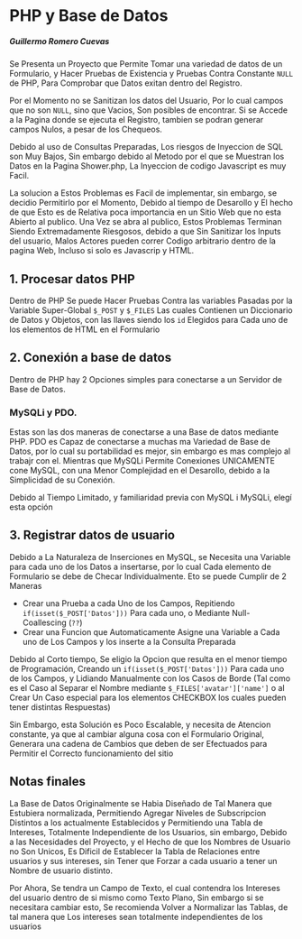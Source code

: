 # PHP y Base de Datos
##### Guillermo Romero Cuevas

Se Presenta un Proyecto que Permite Tomar una variedad de datos de un Formulario, y Hacer Pruebas de Existencia y Pruebas Contra Constante `NULL` de PHP, Para Comprobar que Datos exitan dentro del Registro.

Por el Momento no se Sanitizan los datos del Usuario, Por lo cual campos que no son `NULL`, sino que Vacios, Son posibles de encontrar. Si se Accede a la Pagina donde se ejecuta el Registro, tambien se podran generar campos Nulos, a pesar de los Chequeos.

Debido al uso de Consultas Preparadas, Los riesgos de Inyeccion de SQL son Muy Bajos, Sin embargo debido al Metodo por el que se Muestran los Datos en la Pagina Shower.php, La Inyeccion de codigo Javascript es muy Facil.

La solucion a Estos Problemas es Facil de implementar, sin embargo, se decidio Permitirlo por el Momento, Debido al tiempo de Desarollo y El hecho de que Esto es de Relativa poca importancia en un Sitio Web que no esta Abierto al publico. Una Vez se abra al publico, Estos Problemas Terminan Siendo Extremadamente Riesgosos, debido a que Sin Sanitizar los Inputs del usuario, Malos Actores pueden correr Codigo arbitrario dentro de la pagina Web, Incluso si solo es Javascrip y HTML.

## 1. Procesar datos PHP

Dentro de PHP Se puede Hacer Pruebas Contra las variables Pasadas por la Variable Super-Global `$_POST` y `$_FILES` Las cuales Contienen un Diccionario de Datos y Objetos, con las llaves siendo los `id` Elegidos para Cada uno de los elementos de HTML en el Formulario

## 2. Conexión a base de datos

Dentro de PHP hay 2 Opciones simples para conectarse a un Servidor de Base de Datos.

### MySQLi y PDO.
Estas son las dos maneras de conectarse a una Base de datos mediante PHP. PDO es Capaz de conectarse a muchas ma Variedad de Base de Datos, por lo cual su portabilidad es mejor, sin embargo es mas complejo al trabajr con el. Mientras que MySQLi Permite Conexiones UNICAMENTE cone MySQL, con una Menor Complejidad en el Desarollo, debido a la Simplicidad de su Conexión.

Debido al Tiempo Limitado, y familiaridad previa con MySQL i MySQLi, elegí esta opción

## 3. Registrar datos de usuario
Debido a La Naturaleza de Inserciones en MySQL, se Necesita una Variable para cada uno de los Datos a insertarse, por lo cual Cada elemento de Formulario se debe de Checar Individualmente. Eto se puede Cumplir de 2 Maneras

- Crear una Prueba a cada Uno de los Campos, Repitiendo `if(isset($_POST['Datos']))` Para cada uno, o Mediante Null-Coallescing (`??`)
- Crear una Funcion que Automaticamente Asigne una Variable a Cada uno de Los Campos y los inserte a la Consulta Preparada

Debido al Corto tiempo, Se eligio la Opcion que resulta en el menor tiempo de Programación, Creando un `if(isset($_POST['Datos']))` Para cada uno de los Campos, y Lidiando Manualmente con los Casos de Borde (Tal como es el Caso al Separar el Nombre mediante `$_FILES['avatar']['name']` o al Crear Un Caso especial para los elementos CHECKBOX los cuales pueden tener distintas Respuestas)

Sin Embargo, esta Solución es Poco Escalable, y necesita de Atencion constante, ya que al cambiar alguna cosa con el Formulario Original, Generara una cadena de Cambios que deben de ser Efectuados para Permitir el Correcto funcionamiento del sitio

## Notas finales

La Base de Datos Originalmente se Habia Diseñado de Tal Manera que Estubiera normalizada, Permitiendo Agregar Niveles de Subscripcion Distintos a los actualmente Establecidos y Permitiendo una Tabla de Intereses, Totalmente Independiente de los Usuarios, sin embargo, Debido a las Necesidades del Proyecto, y el Hecho de que los Nombres de Usuario no Son Unicos, Es Dificil de Establecer la Tabla de Relaciones entre usuarios y sus intereses, sin Tener que Forzar a cada usuario a tener un Nombre de usuario distinto.

Por Ahora, Se tendra un Campo de Texto, el cual contendra los Intereses del usuario dentro de si mismo como Texto Plano, Sin embargo si se necesitara cambiar esto, Se recomienda Volver a Normalizar las Tablas, de tal manera que Los intereses sean totalmente independientes de los usuarios